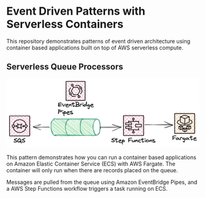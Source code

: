 # Event Driven Patterns with Serverless Containers

This repository demonstrates patterns of event driven architecture using container based applications built on top of AWS serverless compute.

## Serverless Queue Processors

![](./assets/serverless-queue.png)

This pattern demonstrates how you can run a container based applications on Amazon Elastic Container Service (ECS) with AWS Fargate. The container will only run when there are records placed on the queue.

Messages are pulled from the queue using Amazon EventBridge Pipes, and a AWS Step Functions workflow triggers a task running on ECS.